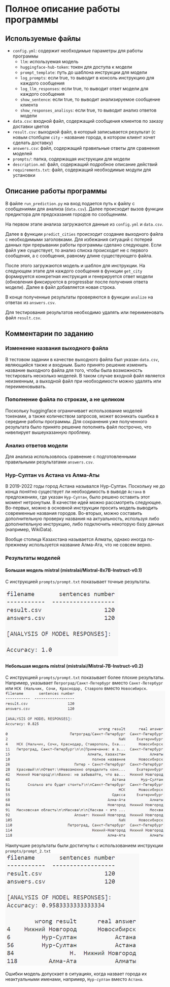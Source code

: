 # Полное описание работы программы

## Используемые файлы

- `config.yml`: содержит необходимые параметры для работы программы
	- `llm`: используемая модель
    - `huggingface-hub-token`: токен для доступа к модели
    - `prompt_template`: путь до шаблона инструкции для модели
    - `log_prompts`: если true, то выводит в консоль инструкцию для каждого сообщения
    - `log_llm_responses`: если true, то выводит ответ модели для каждого сообщения
    - `show_sentence`: если true, то выводит анализируемое сообщение клиента
    - `show_responses_analisys`: если true, то выводит анализ ответов модели
- `data.csv`: входной файл, содержащий сообщения клиентов по заказу доставки цветов
- `result.csv`: выходной файл, в который записывается результат (с новым столбцом `city` - название города, в котором клиент хочет сделать доставку)
- `answers.csv`: файл, содержащий правильные ответы для сравнения моделей
- `prompts/`: папка, содержащая инструкции для модели
- `description.md`: файл, содержащий подробное описание действий
- `requirements.txt`: файл, содержащий  необходимые модули для установки


## Описание работы программы
В файле `run_prediction.py` на вход подается путь к файлу с сообщениями для анализа (`data.csv`).
Далее происходит вызов функции предиктора для предсказания городов по сообщениям.

На первом этапе анализа загружаются данные из `config.yml` и `data.csv`.

Далее в функции `predict_cities` происходит создание выходного файла с необходимыми заголовками. Для избежания ситуаций с потерей данных при прерывании работы программы сделано следующее. Если файл уже существует, то анализ списка происходит не с первого сообщения, а с сообщения, равному длине существующего файла.

После этого загружаются модель и шаблон для инструкции. На следующем этапе для каждого сообщения в функции `get_city` формируется конкретная инструкция и генерируется ответ модели (обновления фиксируются в progressbar после получения ответа модели). Далее в файл добавляется новая строка.

В конце полученные результаты проверяются в функции `analize` на ответах из `answers.csv`.

Для тестирования результатов необходимо удалять или переименовать файл `result.csv`.

## Комментарии по заданию

### Изменение названия выходного файла
В тестовом задании в качестве выходного файла был указан `data.csv`, являющийся также и входным. Было принято решение изменить название выходного файла для того, чтобы была возможность тестировать несколько моделей. В таком случае входной файл является неизменным, а выходной файл при необходимости можно удалять или переименовывать.

### Пополнение файла по строкам, а не целиком
Поскольку huggingface ограничивает использование моделей токенами, а также количеством запросов, может возникать ошибка в середине работы программы. Для сохранения уже полученного результата было принято решение пополнять файл построчно, что нивелирует вышеуказанную проблему.

### Анализ ответов модели
Для анализа использовлось сравнение с подготовленными правильными результатами `answers.csv`.

### Нур-Султан vs Астана vs Алма-Аты
В 2019-2022 годы город Астана назывался Нур-Султан. Поскольку не до конца понятно существует ли необходимость в выводе `Астана` в предложениях, где указан `Нур-Султан`, было решено оставить этот момент нетронутым.
В качестве идей можно рассмотреть следующее.  Во-первых, можно в основной инструкции просить модель выводить современные названия городов. Во-вторых, можно составить дополнительную проверку названия на актуальность, используя либо дополнительную инструкцию, либо подключить некоторую базу данных (например, WikiData).

Вообще столица Казахстана называется Алматы, однако иногда по-прежнему используется название Алма-Ата, что не совсем верно.

### Результаты моделей

#### Большая модель mistral (mistralai/Mixtral-8x7B-Instruct-v0.1)
С инструкцией `prompts/prompt.txt` показывает точные результаты. 

![alt text](images/image_1.png)

#### Небольшая модель mistral (mistralai/Mistral-7B-Instruct-v0.2)
С инструкцией `prompts/prompt.txt` показывает более плохие результаты. Например, указывает `Петроград/Санкт-Петербург` вместо `Санкт-Петербург` или `НСК (Нальчик, Сочи, Краснодар, Ставропо` вместо `Новосибирск`.
![alt text](images/image_2.png)

Наилучшие результаты были достигнуты с использованием инструкции `prompts/prompt_2.txt`
![alt text](images/image_3.png)

Ошибки модель допускает в ситуациях, когда назвает города их неактуальными именами, например, `Нур-султан` вместо `Астана`.